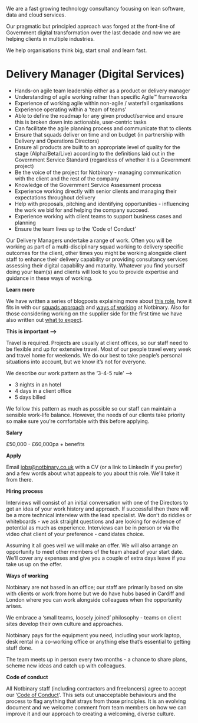 

We are a fast growing technology consultancy focusing on lean software, data and cloud services.

Our pragmatic but principled approach was forged at the front-line of Government digital transformation over the last decade and now we are helping clients in multiple industries.

We help organisations think big, start small and learn fast.

# Delivery Manager (Digital Services)

- Hands-on agile team leadership either as a product or delivery manager
- Understanding of agile working rather than specific Agile™ frameworks
- Experience of working agile within non-agile / waterfall organisations 
- Experience operating within a ‘team of teams’
- Able to define the roadmap for any given product/service and ensure this is broken down into actionable, user-centric tasks
- Can facilitate the agile planning process and communicate that to clients
- Ensure that squads deliver on time and on budget (in partnership with Delivery and Operations Directors)
- Ensure all products are built to an appropriate level of quality for the stage (Alpha/Beta/Live) according to the definitions laid out in the Government Service Standard (regardless of whether it is a Government project)
- Be the voice of the project for Notbinary - managing communication with the client and the rest of the company
- Knowledge of the Government Service Assessment process
- Experience working directly with senior clients and managing their expectations throughout delivery
- Help with proposals, pitching and identifying opportunities - influencing the work we bid for and helping the company succeed.
- Experience working with client teams to support business cases and planning
- Ensure the team lives up to the ‘Code of Conduct’


Our Delivery Managers undertake a range of work. Often you will be working as part of a multi-disciplinary squad working to delivery specific outcomes for the client, other times you might be working alongside client staff to enhance their delivery capability or providing consultancy services assessing their digital capability and maturity. Whatever you find yourself doing your team(s) and clients will look to you to provide expertise and guidance in these ways of working. 

**Learn more**

We have written a series of blogposts explaining more about [this role](https://medium.com/notbinary/what-the-forking-here-is-a-squad-manager-77ccc9854cf5), how it fits in with our [squads approach](https://medium.com/notbinary/designing-the-mod-ern-squad-85a227738ddc) and [ways of working](https://medium.com/notbinary/ways-of-working-in-progress-5db4656bb753) at Notbinary. Also for those considering working on the supplier side for the first time we have also written out [what to expect](https://medium.com/@DigiTubbs/what-to-expect-when-youre-consulting-3f62951967f5).


**This is important —>**

Travel is required. Projects are usually at client offices, so our staff need to be flexible and up for extensive travel. Most of our people travel every week and travel home for weekends. We do our best to take people’s personal situations into account, but we know it’s not for everyone.

We describe our work pattern as the ‘3-4-5 rule’ --> 

- 3 nights in an hotel
- 4 days in a client office
- 5 days billed

We follow this pattern as much as possible so our staff can maintain a sensible work-life balance. However, the needs of our clients take priority so make sure you're comfortable with this before applying.

**Salary**

£50,000 - £60,000pa + benefits

**Apply**

Email jobs@notbinary.co.uk with a CV (or a link to LinkedIn if you prefer) and a few words about what appeals to you about this role. We'll take it from there.


**Hiring process**

Interviews will consist of an initial conversation with one of the Directors to get an idea of your work history and approach. If successful then there will be a more technical interview with the lead specialist. We don’t do riddles or whiteboards - we ask straight questions and are looking for evidence of potential as much as experience. Interviews can be in person or via the video chat client of your preference - candidates choice.

Assuming it all goes well we will make an offer.  We will also arrange an opportunity to meet other members of the team ahead of your start date. We’ll cover any expenses and give you a couple of extra days leave if you take us up on the offer.



**Ways of working**

Notbinary are not based in an office; our staff are primarily based on site with clients or work from home but we do have hubs based in Cardiff and London where you can work alongside colleagues when the opportunity arises.

We embrace a ‘small teams, loosely joined’ philosophy - teams on client sites develop their own culture and approaches.

Notbinary pays for the equipment you need, including your work laptop, desk rental in a co-working office or anything else that’s essential to getting stuff done.

The team meets up in person every two months - a chance to share plans, scheme new ideas and catch up with colleagues.

**Code of conduct**

All Notbinary staff (including contractors and freelancers) agree to accept our ‘[Code of Conduct](https://github.com/notbinary/job-roles/blob/master/code-of-conduct.md)’. This sets out unacceptable behaviours and the process to flag anything that strays from those principles. It is an evolving document and we welcome comment from team members on how we can improve it and our approach to creating a welcoming, diverse culture.




